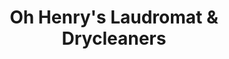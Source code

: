---
title: "Oh Henry's Laudromat & Drycleaners"
url: /calgary/oh-henrys-laudromat-und-drycleaners/
shop: Wäscherei
---